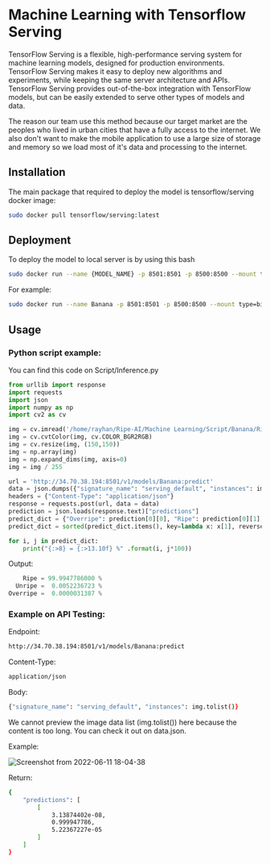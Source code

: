 # Machine Learning with Tensorflow Serving

TensorFlow Serving is a flexible, high-performance serving system for machine learning models, designed for production environments. TensorFlow Serving makes it easy to deploy new algorithms and experiments, while keeping the same server architecture and APIs. TensorFlow Serving provides out-of-the-box integration with TensorFlow models, but can be easily extended to serve other types of models and data. 

The reason our team use this method because our target market are the peoples who lived in urban cities that have a fully access to the internet. We also don't want to make the mobile application to use a large size of storage and memory so we load most of it's data and processing to the internet.

## Installation

The main package that required to deploy the model is tensorflow/serving docker image:

```bash
sudo docker pull tensorflow/serving:latest
```

## Deployment 

To deploy the model to local server is by using this bash

```bash
sudo docker run --name {MODEL_NAME} -p 8501:8501 -p 8500:8500 --mount type=bind,source={MODEL_PATH},target=/models/{MODEL_NAME} -e MODEL_NAME={MODEL_NAME} -t tensorflow/serving:latest
```

For example:

```bash
sudo docker run --name Banana -p 8501:8501 -p 8500:8500 --mount type=bind,source=$HOME/Ripe-AI/Machine\ Learning/Model/Banana,target=/models/Banana -e MODEL_NAME=Banana -t tensorflow/serving:latest
```
## Usage

### Python script example:

You can find this code on Script/Inference.py

```python
from urllib import response
import requests
import json
import numpy as np
import cv2 as cv

img = cv.imread('/home/rayhan/Ripe-AI/Machine Learning/Script/Banana/Ripe 1.jpeg')
img = cv.cvtColor(img, cv.COLOR_BGR2RGB)
img = cv.resize(img, (150,150))
img = np.array(img)
img = np.expand_dims(img, axis=0)
img = img / 255

url = 'http://34.70.38.194:8501/v1/models/Banana:predict'
data = json.dumps({"signature_name": "serving_default", "instances": img.tolist()})
headers = {"Content-Type": "application/json"}
response = requests.post(url, data = data)
prediction = json.loads(response.text)["predictions"]
predict_dict = {"Overripe": prediction[0][0], "Ripe": prediction[0][1], "Unripe": prediction[0][2]}
predict_dict = sorted(predict_dict.items(), key=lambda x: x[1], reverse=True)

for i, j in predict_dict:
    print("{:>8} = {:>13.10f} %" .format(i, j*100))
```

Output:

```python
    Ripe = 99.9947786000 %
  Unripe =  0.0052236723 %
Overripe =  0.0000031387 %
```

### Example on API Testing:

Endpoint:

```bash
http://34.70.38.194:8501/v1/models/Banana:predict
```

Content-Type:

```bash
application/json
```

Body:

```bash
{"signature_name": "serving_default", "instances": img.tolist()}
```

We cannot preview the image data list (img.tolist()) here because the content is too long. You can check it out on data.json.

Example:

![Screenshot from 2022-06-11 18-04-38](https://user-images.githubusercontent.com/62177002/173215140-58cc25b5-f99b-48fe-a086-47e865b4d8cb.png)

Return:

```bash
{
    "predictions": [
        [
            3.13874402e-08,
            0.999947786,
            5.22367227e-05
        ]
    ]
}
```

